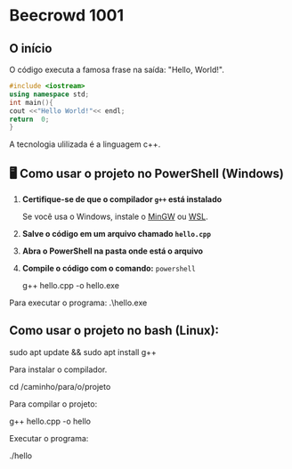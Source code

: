 # Beecrowd 1001

## O início

O código executa a famosa frase na saída: "Hello, World!".

```cpp
#include <iostream>
using namespace std;
int main(){
cout <<"Hello World!"<< endl;
return  0;
}
```

A tecnologia ulilizada é a linguagem c++.

## 🖥️ Como usar o projeto no PowerShell (Windows)

1. **Certifique-se de que o compilador `g++` está instalado**

   Se você usa o Windows, instale o [MinGW](https://www.mingw-w64.org/) ou [WSL](https://learn.microsoft.com/pt-br/windows/wsl/install).

2. **Salve o código em um arquivo chamado `hello.cpp`**

3. **Abra o PowerShell na pasta onde está o arquivo**

4. **Compile o código com o comando:**
   ```powershell```
   
   g++ hello.cpp -o hello.exe
   
Para executar o programa:
   .\hello.exe

   ## Como usar o projeto no bash (Linux):

   sudo apt update && sudo apt install g++

   Para instalar o compilador.

   cd /caminho/para/o/projeto

   Para compilar o projeto:
   
g++ hello.cpp -o hello

 Executar o programa:

 ./hello




  




